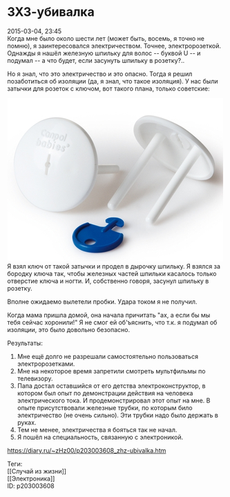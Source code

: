 ЗХЗ-убивалка
=============

   
 2015-03-04, 23:45   
  Когда мне было около шести лет (может быть, восемь, я точно не помню), я заинтересовался электричеством. Точнее, электророзеткой. Однажды я нашёл железную шпильку для волос -- буквой U -- и подумал -- а что будет, если засунуть шпильку в розетку?..   
   
 Но я знал, что это электричество и это опасно. Тогда я решил позаботиться об изоляции (да, я знал, что такое изоляция). У нас были затычки для розеток с ключом, вот такого плана, только советские:   
   
  ![](pics/4oBIZuB.jpg)    
 Я взял ключ от такой затычки и продел в дырочку шпильку. Я взялся за бородку ключа так, чтобы железных частей шпильки касалось только отверстие ключа и ногти. И, собственно говоря, засунул шпильку в розетку.   
   
 Вполне ожидаемо вылетели пробки. Удара током я не получил.   
   
 Когда мама пришла домой, она начала причитать "ах, а если бы мы тебя сейчас хоронили!" Я не смог ей об'ъяснить, что т.к. я подумал об изоляции, это было довольно безопасно.   
   
 Результаты:   
 1. Мне ещё долго не разрешали самостоятельно пользоваться электророзетками.   
 2. Мне на некоторое время запретили смотреть мультфильмы по телевизору.   
 3. Папа достал оставшийся от его детства электроконструктор, в котором был опыт по демонстрации действия на человека электрического тока. И продемонстрировал этот опыт на мне. В опыте присутствовали железные трубки, по которым било электричество (не очень сильно). Эти трубки надо было держать в руках.   
 4. Тем не менее, электричества я бояться так не начал.   
 5. Я пошёл на специальность, связанную с электроникой.   
    
 <https://diary.ru/~zHz00/p203003608_zhz-ubivalka.htm>   
   
 Теги:   
 [[Случай из жизни]]   
 [[Электроника]]   
 ID: p203003608